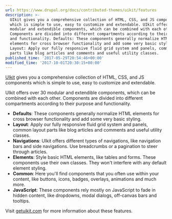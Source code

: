 ```yaml
---
url: https://www.drupal.org/docs/contributed-themes/uikit/features
description: >-
  UIkit gives you a comprehensive collection of HTML, CSS, and JS components
  which is simple to use, easy to customize and extendable. UIkit offers over 30
  modular and extendible components, which can be combined with each other.
  Components are divided into different compartments according to their purpose
  and functionality. Defaults: These components generally normalize HTML
  elements for cross browser functionality and add some very basic styling.
  Layout: Apply our fully responsive fluid grid system and panels, common layout
  parts like blog articles and comments and useful utility classes.
published_time: '2017-05-29T20:54:46+00:00'
modified_time: '2017-10-01T20:30:15+00:00'
---
```

[UIkit](http://getuikit.com/) gives you a comprehensive collection of HTML, CSS, and JS components which is simple to use, easy to customize and extendable.

UIkit offers over 30 modular and extendible components, which can be combined with each other. Components are divided into different compartments according to their purpose and functionality.

* **Defaults**: These components generally normalize HTML elements for cross browser functionality and add some very basic styling.
* **Layout**: Apply our fully responsive fluid grid system and panels, common layout parts like blog articles and comments and useful utility classes.
* **Navigations**: UIkit offers different types of navigations, like navigation bars and side navigations. Use breadcrumbs or a pagination to steer through articles.
* **Elements**: Style basic HTML elements, like tables and forms. These components use their own classes. They won't interfere with any default element styling.
* **Common**: Here you'll find components that you often use within your content, like buttons, icons, badges, overlays, animations and much more.
* **JavaScript**: These components rely mostly on JavaScript to fade in hidden content, like dropdowns, modal dialogs, off-canvas bars and tooltips.

Visit [getuikit.com](https://getuikit.com/) for more information about these features.
